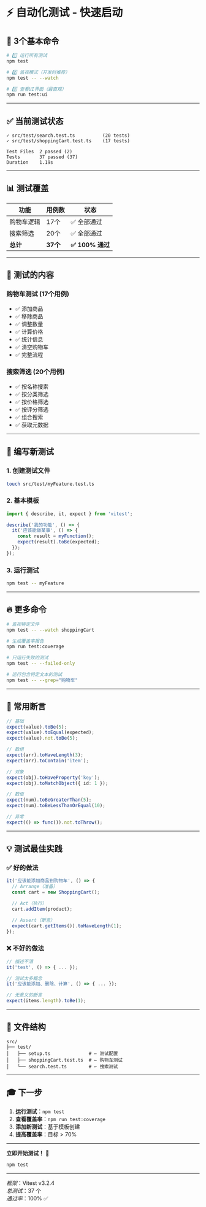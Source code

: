 # ⚡ 自动化测试 - 快速启动

## 🎯 3个基本命令

```bash
# 1️⃣ 运行所有测试
npm test

# 2️⃣ 监视模式（开发时推荐）
npm test -- --watch

# 3️⃣ 查看UI界面（最直观）
npm run test:ui
```

---

## ✅ 当前测试状态

```
✓ src/test/search.test.ts          (20 tests)
✓ src/test/shoppingCart.test.ts    (17 tests)

Test Files  2 passed (2)
Tests       37 passed (37)
Duration    1.19s
```

---

## 📊 测试覆盖

| 功能 | 用例数 | 状态 |
|------|--------|------|
| 购物车逻辑 | 17个 | ✅ 全部通过 |
| 搜索筛选 | 20个 | ✅ 全部通过 |
| **总计** | **37个** | **✅ 100% 通过** |

---

## 🚀 测试的内容

### 购物车测试 (17个用例)
- ✅ 添加商品
- ✅ 移除商品
- ✅ 调整数量
- ✅ 计算价格
- ✅ 统计信息
- ✅ 清空购物车
- ✅ 完整流程

### 搜索筛选 (20个用例)
- ✅ 按名称搜索
- ✅ 按分类筛选
- ✅ 按价格筛选
- ✅ 按评分筛选
- ✅ 组合搜索
- ✅ 获取元数据

---

## 📝 编写新测试

### 1. 创建测试文件
```bash
touch src/test/myFeature.test.ts
```

### 2. 基本模板
```typescript
import { describe, it, expect } from 'vitest';

describe('我的功能', () => {
  it('应该能做某事', () => {
    const result = myFunction();
    expect(result).toBe(expected);
  });
});
```

### 3. 运行测试
```bash
npm test -- myFeature
```

---

## 🔥 更多命令

```bash
# 监视特定文件
npm test -- --watch shoppingCart

# 生成覆盖率报告
npm run test:coverage

# 只运行失败的测试
npm test -- --failed-only

# 运行包含特定文本的测试
npm test -- --grep="购物车"
```

---

## 📖 常用断言

```typescript
// 基础
expect(value).toBe(5);
expect(value).toEqual(expected);
expect(value).not.toBe(5);

// 数组
expect(arr).toHaveLength(3);
expect(arr).toContain('item');

// 对象
expect(obj).toHaveProperty('key');
expect(obj).toMatchObject({ id: 1 });

// 数值
expect(num).toBeGreaterThan(5);
expect(num).toBeLessThanOrEqual(10);

// 异常
expect(() => func()).not.toThrow();
```

---

## 💡 测试最佳实践

### ✅ 好的做法
```typescript
it('应该能添加商品到购物车', () => {
  // Arrange（准备）
  const cart = new ShoppingCart();

  // Act（执行）
  cart.addItem(product);

  // Assert（断言）
  expect(cart.getItems()).toHaveLength(1);
});
```

### ❌ 不好的做法
```typescript
// 描述不清
it('test', () => { ... });

// 测试太多概念
it('应该能添加、删除、计算', () => { ... });

// 无意义的断言
expect(items.length).toBe(1);
```

---

## 📁 文件结构

```
src/
├── test/
│   ├── setup.ts              # ← 测试配置
│   ├── shoppingCart.test.ts  # ← 购物车测试
│   └── search.test.ts        # ← 搜索测试
```

---

## 🎓 下一步

1. **运行测试**：`npm test`
2. **查看覆盖率**：`npm run test:coverage`
3. **添加新测试**：基于模板创建
4. **提高覆盖率**：目标 > 70%

---

**立即开始测试！** 🧪

```bash
npm test
```

---

*框架*：Vitest v3.2.4  
*总测试*：37 个  
*通过率*：100% ✅

















